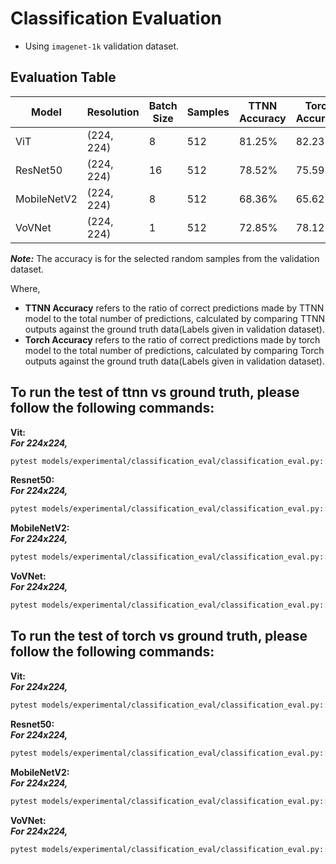 # Classification Evaluation

- Using `imagenet-1k` validation dataset.

## Evaluation Table

| Model        | Resolution | Batch Size | Samples | TTNN Accuracy | Torch Accuracy |
|--------------|------------|------------|---------|-------------------------------|-------------------------------|
| ViT          | (224, 224) | 8          | 512     | 81.25%               | 82.23%                 |
| ResNet50     | (224, 224) | 16         | 512     | 78.52%                 | 75.59%                |
| MobileNetV2  | (224, 224) | 8          | 512     | 68.36%                 | 65.62%                 |
| VoVNet       | (224, 224) | 1          | 512     | 72.85%                 | 78.12%                 |

***Note:*** The accuracy is for the selected random samples from the validation dataset.

Where,
- **TTNN Accuracy** refers to the ratio of correct predictions made by TTNN model to the total number of predictions, calculated by comparing TTNN outputs against the ground truth data(Labels given in validation dataset).
- **Torch Accuracy** refers to the ratio of correct predictions made by torch model to the total number of predictions, calculated by comparing Torch outputs against the ground truth data(Labels given in validation dataset).

## To run the test of ttnn vs ground truth, please follow the following commands:

**Vit:** <br>
**_For 224x224,_**<br>
 ```sh
 pytest models/experimental/classification_eval/classification_eval.py::test_vit_image_classification_eval[wormhole_b0-tt_model-8-device_params0]
 ```

**Resnet50:** <br>
**_For 224x224,_**<br>
 ```sh
 pytest models/experimental/classification_eval/classification_eval.py::test_resnet50_image_classification_eval[16-act_dtype0-weight_dtype0-device_params0-tt_model]
 ```

**MobileNetV2:** <br>
**_For 224x224,_**<br>
 ```sh
 pytest models/experimental/classification_eval/classification_eval.py::test_mobilenetv2_image_classification_eval[8-224-tt_model-device_params0]
 ```

**VoVNet:** <br>
**_For 224x224,_**<br>
 ```sh
 pytest models/experimental/classification_eval/classification_eval.py::test_vovnet_image_classification_eval[1-224-tt_model-device_params0]
 ```

## To run the test of torch vs ground truth, please follow the following commands:

**Vit:** <br>
**_For 224x224,_**<br>
 ```sh
 pytest models/experimental/classification_eval/classification_eval.py::test_vit_image_classification_eval[wormhole_b0-torch_model-8-device_params0]
 ```

**Resnet50:** <br>
**_For 224x224,_**<br>
 ```sh
 pytest models/experimental/classification_eval/classification_eval.py::test_resnet50_image_classification_eval[16-act_dtype0-weight_dtype0-device_params0-torch_model]
 ```

**MobileNetV2:** <br>
**_For 224x224,_**<br>
 ```sh
 pytest models/experimental/classification_eval/classification_eval.py::test_mobilenetv2_image_classification_eval[8-224-torch_model-device_params0]
 ```

 **VoVNet:** <br>
**_For 224x224,_**<br>
 ```sh
 pytest models/experimental/classification_eval/classification_eval.py::test_vovnet_image_classification_eval[1-224-torch_model-device_params0]
 ```
